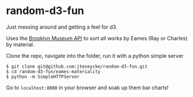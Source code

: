 random-d3-fun
=============

Just messing around and getting a feel for d3.

Uses the [Brooklyn Museum API](http://www.brooklynmuseum.org/opencollection/api/) to sort all works by Eames (Ray or Charles) by material.

Clone the repo, navigate into the folder, run it with a python simple server
```
$ git clone git@github.com:jteneycke/random-d3-fun.git
$ cd random-d3-fun/eames-materiality
$ python -m SimpleHTTPServer
```

Go to ```localhost:8000``` in your browser and soak up them bar charts!
